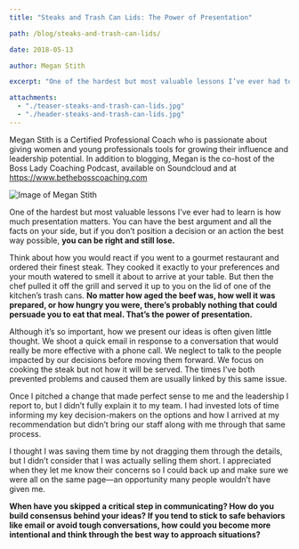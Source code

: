```yaml
---
title: "Steaks and Trash Can Lids: The Power of Presentation"

path: /blog/steaks-and-trash-can-lids/

date: 2018-05-13

author: Megan Stith

excerpt: "One of the hardest but most valuable lessons I’ve ever had to learn is how much presentation matters."

attachments:
  - "./teaser-steaks-and-trash-can-lids.jpg"
  - "./header-steaks-and-trash-can-lids.jpg"
---
```


<div class="row">
  <div class="col-md-8 col-sm-6">
    <p>Megan Stith is a Certified Professional Coach who is passionate about giving women and young professionals tools for growing their influence and leadership potential. In addition to blogging, Megan is the co-host of the Boss Lady Coaching Podcast, available on Soundcloud and at <a href="https://www.bethebosscoaching.com">https://www.bethebosscoaching.com</a></p>
  </div>
  <div class="col-md-4 col-sm-6">
    <img class="img-responsive" src="/assets/images/posts/steaks-and-trash-can-lids/megan.jpg" alt="Image of Megan Stith">
  </div>
</div>



One of the hardest but most valuable lessons I’ve ever had to learn is how much presentation matters. You can have the best argument and all the facts on your side, but if you don’t position a decision or an action the best way possible, **you can be right and still lose.** 

Think about how you would react if you went to a gourmet restaurant and ordered their finest steak. They cooked it exactly to your preferences and your mouth watered to smell it about to arrive at your table. But then the chef pulled it off the grill and served it up to you on the lid of one of the kitchen’s trash cans. **No matter how aged the beef was, how well it was prepared, or how hungry you were, there’s probably nothing that could persuade you to eat that meal. That’s the power of presentation.**
 
Although it’s so important, how we present our ideas is often given little thought. We shoot a quick email in response to a conversation that would really be more effective with a phone call. We neglect to talk to the people impacted by our decisions before moving them forward. We focus on cooking the steak but not how it will be served. The times I’ve both prevented problems and caused them are usually linked by this same issue.
 
Once I pitched a change that made perfect sense to me and the leadership I report to, but I didn’t fully explain it to my team. I had invested lots of time informing my key decision-makers on the options and how I arrived at my recommendation but didn’t bring our staff along with me through that same process. 

I thought I was saving them time by not dragging them through the details, but I didn’t consider that I was actually selling them short. I appreciated when they let me know their concerns so I could back up and make sure we were all on the same page—an opportunity many people wouldn’t have given me.
 
**When have you skipped a critical step in communicating? How do you build consensus behind your ideas? If you tend to stick to safe behaviors like email or avoid tough conversations, how could you become more intentional and think through the best way to approach situations?**
